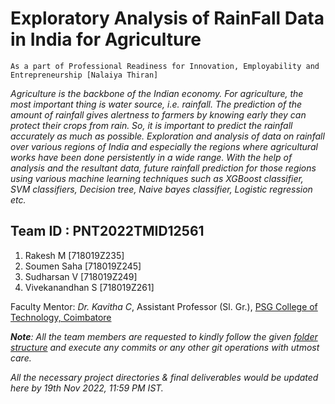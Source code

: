 # Exploratory Analysis of RainFall Data in India for Agriculture
`As a part of Professional Readiness for Innovation, Employability and Entrepreneurship [Nalaiya Thiran]`

_Agriculture is the backbone of the Indian economy. For agriculture, the most important thing is water source, i.e. rainfall. The prediction of the amount of rainfall gives alertness to farmers by knowing early they can protect their crops from rain. So, it is important to predict the rainfall accurately as much as possible. Exploration and analysis of data on rainfall over various regions of India and especially the regions where agricultural works have been done persistently in a wide range. With the help of analysis and the resultant data, future rainfall prediction for those regions using various machine learning techniques such as XGBoost classifier, SVM classifiers, Decision tree, Naive bayes classifier, Logistic regression etc._


## Team ID : PNT2022TMID12561
1. Rakesh M [718019Z235]
2. Soumen Saha [718019Z245]
3. Sudharsan V [718019Z249]
4. Vivekanandhan S [718019Z261]

 
[comment]: # (Industry Mentors: _Mahidhar_, _Mohammed Azhar Uddin_)

Faculty Mentor: _Dr. Kavitha C_, Assistant Professor (Sl. Gr.), [PSG College of Technology, Coimbatore](https://www.psgtech.edu/)

_**Note**: All the team members are requested to kindly follow the given [folder structure](https://drive.google.com/file/d/1nQ4Bs3THdvdZPk63skIj-jWKR0ineYKR/view?usp=sharing) and execute any commits or any other git operations with utmost care._

_All the necessary project directories & final deliverables would be updated here by 19th Nov 2022, 11:59 PM IST._
